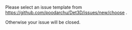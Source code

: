 
Please select an issue template from
https://github.com/poodarchu/Det3D/issues/new/choose .

Otherwise your issue will be closed.
